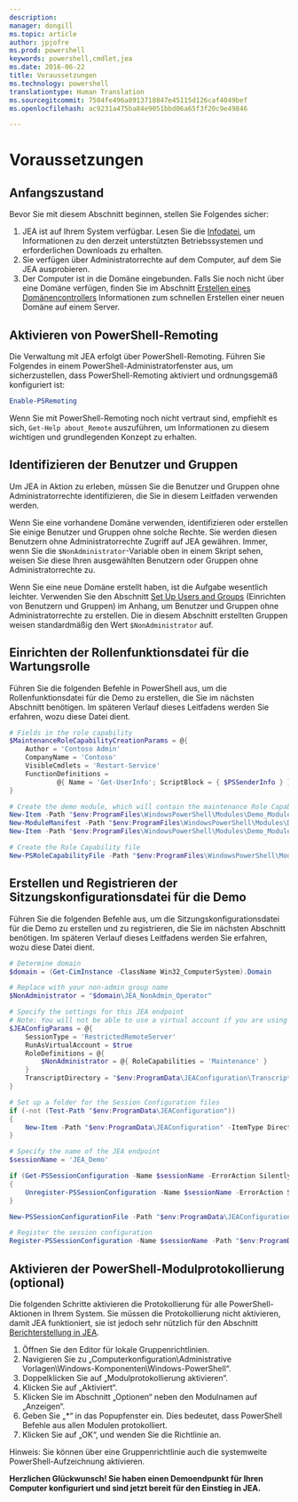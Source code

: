 ```yaml
---
description: 
manager: dongill
ms.topic: article
author: jpjofre
ms.prod: powershell
keywords: powershell,cmdlet,jea
ms.date: 2016-06-22
title: Voraussetzungen
ms.technology: powershell
translationtype: Human Translation
ms.sourcegitcommit: 7504fe496a8913718847e45115d126caf4049bef
ms.openlocfilehash: ac9231a475ba84e9051bbd06a65f3f20c9e49846

---
```


# Voraussetzungen

## Anfangszustand
Bevor Sie mit diesem Abschnitt beginnen, stellen Sie Folgendes sicher:

1. JEA ist auf Ihrem System verfügbar. Lesen Sie die [Infodatei](./README.md), um Informationen zu den derzeit unterstützten Betriebssystemen und erforderlichen Downloads zu erhalten.
2. Sie verfügen über Administratorrechte auf dem Computer, auf dem Sie JEA ausprobieren.
3. Der Computer ist in die Domäne eingebunden.
Falls Sie noch nicht über eine Domäne verfügen, finden Sie im Abschnitt [Erstellen eines Domänencontrollers](#creating-a-domain-controller) Informationen zum schnellen Erstellen einer neuen Domäne auf einem Server.

## Aktivieren von PowerShell-Remoting
Die Verwaltung mit JEA erfolgt über PowerShell-Remoting.
Führen Sie Folgendes in einem PowerShell-Administratorfenster aus, um sicherzustellen, dass PowerShell-Remoting aktiviert und ordnungsgemäß konfiguriert ist:

```PowerShell
Enable-PSRemoting
```

Wenn Sie mit PowerShell-Remoting noch nicht vertraut sind, empfiehlt es sich, `Get-Help about_Remote` auszuführen, um Informationen zu diesem wichtigen und grundlegenden Konzept zu erhalten.

## Identifizieren der Benutzer und Gruppen
Um JEA in Aktion zu erleben, müssen Sie die Benutzer und Gruppen ohne Administratorrechte identifizieren, die Sie in diesem Leitfaden verwenden werden.

Wenn Sie eine vorhandene Domäne verwenden, identifizieren oder erstellen Sie einige Benutzer und Gruppen ohne solche Rechte.
Sie werden diesen Benutzern ohne Administratorrechte Zugriff auf JEA gewähren.
Immer, wenn Sie die `$NonAdministrator`-Variable oben in einem Skript sehen, weisen Sie diese Ihren ausgewählten Benutzern oder Gruppen ohne Administratorrechte zu.

Wenn Sie eine neue Domäne erstellt haben, ist die Aufgabe wesentlich leichter.
Verwenden Sie den Abschnitt [Set Up Users and Groups](creating-a-domain-controller.md#set-up-users-and-groups) (Einrichten von Benutzern und Gruppen) im Anhang, um Benutzer und Gruppen ohne Administratorrechte zu erstellen.
Die in diesem Abschnitt erstellten Gruppen weisen standardmäßig den Wert `$NonAdministrator` auf.

## Einrichten der Rollenfunktionsdatei für die Wartungsrolle
Führen Sie die folgenden Befehle in PowerShell aus, um die Rollenfunktionsdatei für die Demo zu erstellen, die Sie im nächsten Abschnitt benötigen.
Im späteren Verlauf dieses Leitfadens werden Sie erfahren, wozu diese Datei dient.

```PowerShell
# Fields in the role capability
$MaintenanceRoleCapabilityCreationParams = @{
    Author = 'Contoso Admin'
    CompanyName = 'Contoso'
    VisibleCmdlets = 'Restart-Service'
    FunctionDefinitions =
            @{ Name = 'Get-UserInfo'; ScriptBlock = { $PSSenderInfo } }
}

# Create the demo module, which will contain the maintenance Role Capability File
New-Item -Path "$env:ProgramFiles\WindowsPowerShell\Modules\Demo_Module" -ItemType Directory
New-ModuleManifest -Path "$env:ProgramFiles\WindowsPowerShell\Modules\Demo_Module\Demo_Module.psd1"
New-Item -Path "$env:ProgramFiles\WindowsPowerShell\Modules\Demo_Module\RoleCapabilities" -ItemType Directory

# Create the Role Capability file
New-PSRoleCapabilityFile -Path "$env:ProgramFiles\WindowsPowerShell\Modules\Demo_Module\RoleCapabilities\Maintenance.psrc" @MaintenanceRoleCapabilityCreationParams
```

## Erstellen und Registrieren der Sitzungskonfigurationsdatei für die Demo
Führen Sie die folgenden Befehle aus, um die Sitzungskonfigurationsdatei für die Demo zu erstellen und zu registrieren, die Sie im nächsten Abschnitt benötigen.
Im späteren Verlauf dieses Leitfadens werden Sie erfahren, wozu diese Datei dient.

```PowerShell
# Determine domain
$domain = (Get-CimInstance -ClassName Win32_ComputerSystem).Domain

# Replace with your non-admin group name
$NonAdministrator = "$domain\JEA_NonAdmin_Operator"

# Specify the settings for this JEA endpoint
# Note: You will not be able to use a virtual account if you are using WMF 5.0 on Windows 7 or Windows Server 2008 R2
$JEAConfigParams = @{
    SessionType = 'RestrictedRemoteServer'
    RunAsVirtualAccount = $true
    RoleDefinitions = @{
        $NonAdministrator = @{ RoleCapabilities = 'Maintenance' }
    }
    TranscriptDirectory = "$env:ProgramData\JEAConfiguration\Transcripts"
}

# Set up a folder for the Session Configuration files
if (-not (Test-Path "$env:ProgramData\JEAConfiguration"))
{
    New-Item -Path "$env:ProgramData\JEAConfiguration" -ItemType Directory
}

# Specify the name of the JEA endpoint
$sessionName = 'JEA_Demo'

if (Get-PSSessionConfiguration -Name $sessionName -ErrorAction SilentlyContinue)
{
    Unregister-PSSessionConfiguration -Name $sessionName -ErrorAction Stop
}

New-PSSessionConfigurationFile -Path "$env:ProgramData\JEAConfiguration\JEADemo.pssc" @JEAConfigParams

# Register the session configuration
Register-PSSessionConfiguration -Name $sessionName -Path "$env:ProgramData\JEAConfiguration\JEADemo.pssc"
```

## Aktivieren der PowerShell-Modulprotokollierung (optional)
Die folgenden Schritte aktivieren die Protokollierung für alle PowerShell-Aktionen in Ihrem System.
Sie müssen die Protokollierung nicht aktivieren, damit JEA funktioniert, sie ist jedoch sehr nützlich für den Abschnitt [Berichterstellung in JEA](reporting-on-jea.md).

1. Öffnen Sie den Editor für lokale Gruppenrichtlinien.
2. Navigieren Sie zu „Computerkonfiguration\Administrative Vorlagen\Windows-Komponenten\Windows-PowerShell“.
3. Doppelklicken Sie auf „Modulprotokollierung aktivieren“.
4. Klicken Sie auf „Aktiviert“.
5. Klicken Sie im Abschnitt „Optionen“ neben den Modulnamen auf „Anzeigen“.
6. Geben Sie „\*“ in das Popupfenster ein. Dies bedeutet, dass PowerShell Befehle aus allen Modulen protokolliert.
7. Klicken Sie auf „OK“, und wenden Sie die Richtlinie an.

Hinweis: Sie können über eine Gruppenrichtlinie auch die systemweite PowerShell-Aufzeichnung aktivieren.

**Herzlichen Glückwunsch! Sie haben einen Demoendpunkt für Ihren Computer konfiguriert und sind jetzt bereit für den Einstieg in JEA.**




<!--HONumber=Jul16_HO1-->


